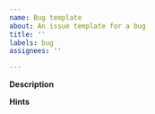 ```yaml
---
name: Bug template
about: An issue template for a bug
title: ''
labels: bug
assignees: ''

---
```


**Description**



**Hints**
